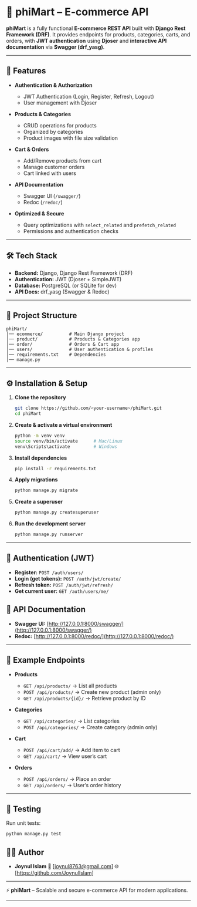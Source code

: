 # 🛒 phiMart – E-commerce API

**phiMart** is a fully functional **E-commerce REST API** built with **Django Rest Framework (DRF)**.
It provides endpoints for products, categories, carts, and orders, with **JWT authentication** using **Djoser** and **interactive API documentation** via **Swagger (drf_yasg)**.

---

## 🚀 Features

- **Authentication & Authorization**

  - JWT Authentication (Login, Register, Refresh, Logout)
  - User management with Djoser

- **Products & Categories**

  - CRUD operations for products
  - Organized by categories
  - Product images with file size validation

- **Cart & Orders**

  - Add/Remove products from cart
  - Manage customer orders
  - Cart linked with users

- **API Documentation**

  - Swagger UI (`/swagger/`)
  - Redoc (`/redoc/`)

- **Optimized & Secure**

  - Query optimizations with `select_related` and `prefetch_related`
  - Permissions and authentication checks

---

## 🛠️ Tech Stack

- **Backend:** Django, Django Rest Framework (DRF)
- **Authentication:** JWT (Djoser + SimpleJWT)
- **Database:** PostgreSQL (or SQLite for dev)
- **API Docs:** drf_yasg (Swagger & Redoc)

---

## 📂 Project Structure

```
phiMart/
│── ecommerce/          # Main Django project
│── product/            # Products & Categories app
│── order/              # Orders & Cart app
│── users/              # User authentication & profiles
│── requirements.txt    # Dependencies
│── manage.py
```

---

## ⚙️ Installation & Setup

1. **Clone the repository**

   ```bash
   git clone https://github.com/<your-username>/phiMart.git
   cd phiMart
   ```

2. **Create & activate a virtual environment**

   ```bash
   python -m venv venv
   source venv/bin/activate      # Mac/Linux
   venv\Scripts\activate         # Windows
   ```

3. **Install dependencies**

   ```bash
   pip install -r requirements.txt
   ```

4. **Apply migrations**

   ```bash
   python manage.py migrate
   ```

5. **Create a superuser**

   ```bash
   python manage.py createsuperuser
   ```

6. **Run the development server**

   ```bash
   python manage.py runserver
   ```

---

## 🔑 Authentication (JWT)

- **Register:** `POST /auth/users/`
- **Login (get tokens):** `POST /auth/jwt/create/`
- **Refresh token:** `POST /auth/jwt/refresh/`
- **Get current user:** `GET /auth/users/me/`

## 📖 API Documentation

- **Swagger UI:** [http://127.0.0.1:8000/swagger/](http://127.0.0.1:8000/swagger/)
- **Redoc:** [http://127.0.0.1:8000/redoc/](http://127.0.0.1:8000/redoc/)

---

## 📌 Example Endpoints

- **Products**

  - `GET /api/products/` → List all products
  - `POST /api/products/` → Create new product (admin only)
  - `GET /api/products/{id}/` → Retrieve product by ID

- **Categories**

  - `GET /api/categories/` → List categories
  - `POST /api/categories/` → Create category (admin only)

- **Cart**

  - `POST /api/cart/add/` → Add item to cart
  - `GET /api/cart/` → View user’s cart

- **Orders**

  - `POST /api/orders/` → Place an order
  - `GET /api/orders/` → User’s order history

---

## 🧪 Testing

Run unit tests:

```bash
python manage.py test
```

## 👨‍💻 Author

- **Joynul Islam**
  📧 \[joynul8763@gmail.com]
  🌐 \[https://github.com/JoynulIslam]

---

⚡ **phiMart** – Scalable and secure e-commerce API for modern applications.

---
